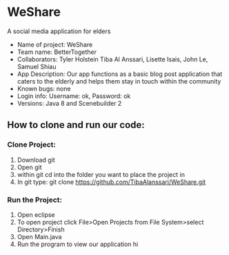 # WeShare
A social media application for elders

- Name of project: WeShare
- Team name: BetterTogether
- Collaborators: Tyler Holstein Tiba Al Anssari, Lisette Isais, John Le, Samuel Shiau
- App Description: Our app functions as a basic blog post application that caters to the elderly and helps them stay in touch within the community 
- Known bugs: none
- Login info: Username: ok, Password: ok
- Versions: Java 8 and Scenebuilder 2

## How to clone and run our code:
  ### Clone Project:
1. Download git
2. Open git
3. within git cd into the folder you want to place the project in
4. In git type: git clone https://github.com/TibaAlanssari/WeShare.git
  ### Run the Project:
1. Open eclipse
2. To open project click File>Open Projects from File System>select Directory>Finish
3. Open Main.java
4. Run the program to view our application
hi
